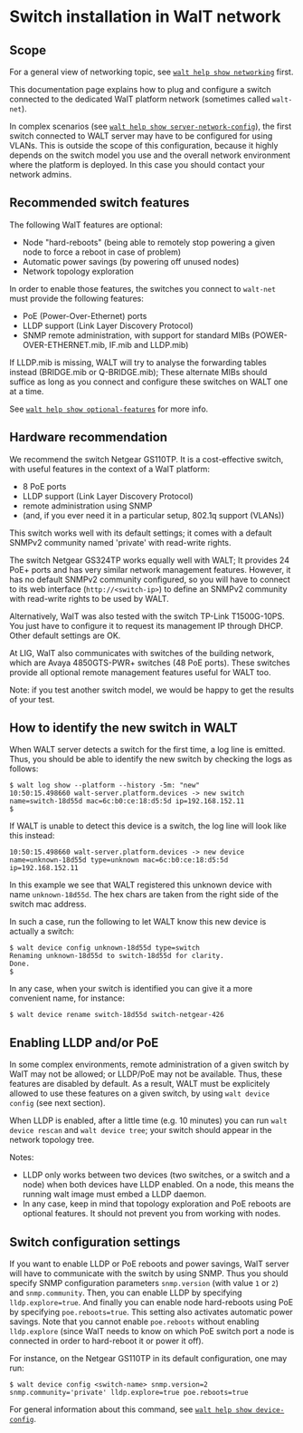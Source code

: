 
# Switch installation in WalT network

## Scope

For a general view of networking topic, see [`walt help show networking`](networking.md) first.

This documentation page explains how to plug and configure a switch connected to the dedicated WalT platform
network (sometimes called `walt-net`).

In complex scenarios (see [`walt help show server-network-config`](server-network-config.md)), the first switch connected to WALT server
may have to be configured for using VLANs. This is outside the scope of this configuration, because it highly
depends on the switch model you use and the overall network environment where the platform is deployed. In
this case you should contact your network admins.


## Recommended switch features

The following WalT features are optional:
* Node "hard-reboots" (being able to remotely stop powering a given node to force a reboot in case of problem)
* Automatic power savings (by powering off unused nodes)
* Network topology exploration

In order to enable those features, the switches you connect to `walt-net` must provide the following features:
* PoE (Power-Over-Ethernet) ports
* LLDP support (Link Layer Discovery Protocol)
* SNMP remote administration, with support for standard MIBs (POWER-OVER-ETHERNET.mib, IF.mib and LLDP.mib)

If LLDP.mib is missing, WALT will try to analyse the forwarding tables instead (BRIDGE.mib or Q-BRIDGE.mib);
These alternate MIBs should suffice as long as you connect and configure these switches on WALT one at a time.

See [`walt help show optional-features`](optional-features.md) for more info.


## Hardware recommendation

We recommend the switch Netgear GS110TP. It is a cost-effective switch, with useful features in the context of
a WalT platform:
* 8 PoE ports
* LLDP support (Link Layer Discovery Protocol)
* remote administration using SNMP
* (and, if you ever need it in a particular setup, 802.1q support (VLANs))

This switch works well with its default settings; it comes with a default SNMPv2 community named 'private'
with read-write rights.

The switch Netgear GS324TP works equally well with WALT; It provides 24 PoE+ ports and has very similar
network management features. However, it has no default SNMPv2 community configured, so you will have
to connect to its web interface (`http://<switch-ip>`) to define an SNMPv2 community with read-write rights
to be used by WALT.

Alternatively, WalT was also tested with the switch TP-Link T1500G-10PS. You just have to configure it to
request its management IP through DHCP. Other default settings are OK.

At LIG, WalT also communicates with switches of the building network, which are Avaya 4850GTS-PWR+
switches (48 PoE ports).
These switches provide all optional remote management features useful for WALT too.

Note: if you test another switch model, we would be happy to get the results of your test.


## How to identify the new switch in WALT

When WALT server detects a switch for the first time, a log line is emitted.
Thus, you should be able to identify the new switch by checking the logs as follows:

```
$ walt log show --platform --history -5m: "new"
10:50:15.498660 walt-server.platform.devices -> new switch name=switch-18d55d mac=6c:b0:ce:18:d5:5d ip=192.168.152.11
$
```

If WALT is unable to detect this device is a switch, the log line will look like this instead:
```
10:50:15.498660 walt-server.platform.devices -> new device name=unknown-18d55d type=unknown mac=6c:b0:ce:18:d5:5d ip=192.168.152.11
```
In this example we see that WALT registered this unknown device with name `unknown-18d55d`.
The hex chars are taken from the right side of the switch mac address.

In such a case, run the following to let WALT know this new device is actually a switch:
```
$ walt device config unknown-18d55d type=switch
Renaming unknown-18d55d to switch-18d55d for clarity.
Done.
$
```

In any case, when your switch is identified you can give it a more convenient name, for instance:
```
$ walt device rename switch-18d55d switch-netgear-426
```


## Enabling LLDP and/or PoE

In some complex environments, remote administration of a given switch by WalT may not be allowed;
or LLDP/PoE may not be available. Thus, these features are disabled by default. As a result, WALT
must be explicitely allowed to use these features on a given switch, by using `walt device config`
(see next section).

When LLDP is enabled, after a little time (e.g. 10 minutes) you can run `walt device rescan` and
`walt device tree`; your switch should appear in the network topology tree.

Notes:
- LLDP only works between two devices (two switches, or a switch and a node) when both devices have LLDP enabled.
  On a node, this means the running walt image must embed a LLDP daemon.
- In any case, keep in mind that topology exploration and PoE reboots are optional features. It should not prevent
  you from working with nodes.


## Switch configuration settings

If you want to enable LLDP or PoE reboots and power savings, WalT server will have to communicate with the switch by using SNMP.
Thus you should specify SNMP configuration parameters `snmp.version` (with value `1` or `2`) and `snmp.community`.
Then, you can enable LLDP by specifying `lldp.explore=true`.
And finally you can enable node hard-reboots using PoE by specifying `poe.reboots=true`.
This setting also activates automatic power savings.
Note that you cannot enable `poe.reboots` without enabling `lldp.explore` (since WalT needs to know on which PoE
switch port a node is connected in order to hard-reboot it or power it off).

For instance, on the Netgear GS110TP in its default configuration, one may run:
```
$ walt device config <switch-name> snmp.version=2 snmp.community='private' lldp.explore=true poe.reboots=true
```

For general information about this command, see [`walt help show device-config`](device-config.md).
